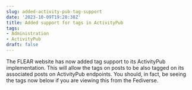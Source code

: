 ```yaml
---
slug: added-activity-pub-tag-support
date: '2023-10-09T19:28:38Z'
title: Added support for tags in ActivityPub
tags:
- Administration
- ActivityPub
draft: false
---
```


The FLEAR website has now added tag support to its ActivityPub implementation.
This will allow the tags on posts to be also tagged on its associated posts
on ActivityPub endpoints. You should, in fact, be seeing the tags now below if
you are viewing this from the Fediverse.
